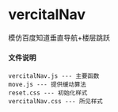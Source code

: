 # vercitalNav

  模仿百度知道垂直导航+楼层跳跃

#### 文件说明
  ```
  vercitalNav.js --- 主要函数
  move.js --- 提供缓动算法
  reset.css --- 初始化样式
  vercitalNav.css --- 所见样式
  ```